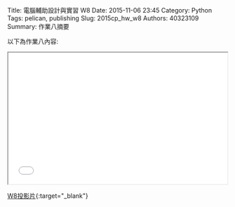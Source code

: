 Title: 電腦輔助設計與實習  W8
Date: 2015-11-06 23:45
Category: Python
Tags: pelican, publishing
Slug: 2015cp_hw_w8
Authors: 40323109
Summary: 作業八摘要

以下為作業八內容:

<iframe src="40323109_cp_w8_p.html" width="500" height="300"></iframe>

[W8投影片](40323109_cp_w8_p.html){:target="_blank"}

